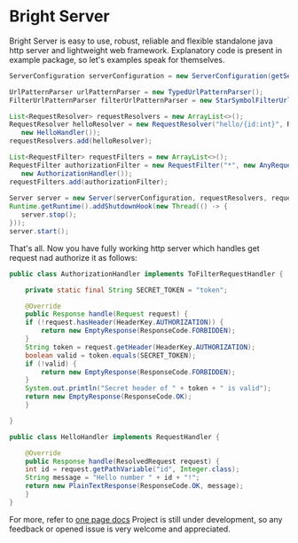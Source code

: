 # Bright Server
 Bright Server is easy to use, robust, reliable and flexible standalone java http server and lightweight web framework. Explanatory code is present in example package, so let's examples speak for themselves.
 ```java
ServerConfiguration serverConfiguration = new ServerConfiguration(getServerProperties());

UrlPatternParser urlPatternParser = new TypedUrlPatternParser();
FilterUrlPatternParser filterUrlPatternParser = new StarSymbolFilterUrlPatternParser();

List<RequestResolver> requestResolvers = new ArrayList<>();
RequestResolver helloResolver = new RequestResolver("hello/{id:int}", RequestMethod.GET, urlPatternParser,
	new HelloHandler());
requestResolvers.add(helloResolver);

List<RequestFilter> requestFilters = new ArrayList<>();
RequestFilter authorizationFilter = new RequestFilter("*", new AnyRequestMethodRule(), filterUrlPatternParser,
	new AuthorizationHandler());
requestFilters.add(authorizationFilter);
	
Server server = new Server(serverConfiguration, requestResolvers, requestFilters);
Runtime.getRuntime().addShutdownHook(new Thread(() -> {
    server.stop();
}));
server.start();
```
That's all. Now you have fully working http server which handles get request nad authorize it as follows:
```java
public class AuthorizationHandler implements ToFilterRequestHandler {

    private static final String SECRET_TOKEN = "token";

    @Override
    public Response handle(Request request) {
	if (!request.hasHeader(HeaderKey.AUTHORIZATION)) {
	    return new EmptyResponse(ResponseCode.FORBIDDEN);
	}
	String token = request.getHeader(HeaderKey.AUTHORIZATION);
	boolean valid = token.equals(SECRET_TOKEN);
	if (!valid) {
	    return new EmptyResponse(ResponseCode.FORBIDDEN);
	}
	System.out.println("Secret header of " + token + " is valid");
	return new EmptyResponse(ResponseCode.OK);
    }

}

public class HelloHandler implements RequestHandler {

    @Override
    public Response handle(ResolvedRequest request) {
	int id = request.getPathVariable("id", Integer.class);
	String message = "Hello number " + id + "!";
	return new PlainTextResponse(ResponseCode.OK, message);
    }
}
```
For more, refer to [one page docs](https://github.com/Iprogrammerr/Bright-Server/wiki)
Project is still under development, so any feedback or opened issue is very welcome and appreciated.


 
 
